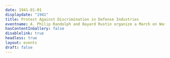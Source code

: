 ```yaml
---
date: 1941-01-01
displaydate: "1941"
title: Protest Against Discrimination in Defense Industries
eventname: A. Philip Randolph and Bayard Rustin organize a March on Washington to protest discrimination in defense industries during World War II. Randolph and Rustin called off the march after President Roosevelt signed an executive order barring discrimination in defense industries 
hasContentInGallery: false
disablelink: true
headless: true
layout: events
draft: false
---
```

